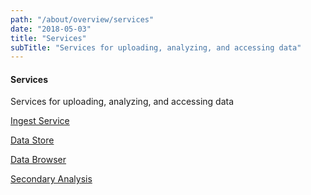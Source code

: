 ```yaml
---
path: "/about/overview/services"
date: "2018-05-03"
title: "Services"
subTitle: "Services for uploading, analyzing, and accessing data"
---
```


#### Services

Services for uploading, analyzing, and accessing data

[Ingest Service](/about/overview/overview)

[Data Store](/about/overview/overview)

[Data Browser](/about/overview/overview)

[Secondary Analysis](/learn/userguides/secondary-analysis)
